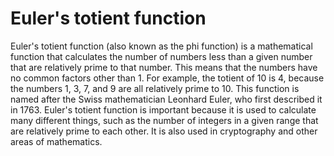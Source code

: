 # Euler's totient function

Euler's totient function (also known as the phi function) is a mathematical function that calculates the number of numbers less than a given number that are relatively prime to that number. This means that the numbers have no common factors other than 1. For example, the totient of 10 is 4, because the numbers 1, 3, 7, and 9 are all relatively prime to 10. This function is named after the Swiss mathematician Leonhard Euler, who first described it in 1763. Euler's totient function is important because it is used to calculate many different things, such as the number of integers in a given range that are relatively prime to each other. It is also used in cryptography and other areas of mathematics.

